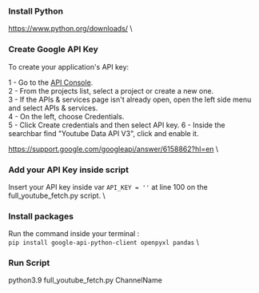 ### Install Python
https://www.python.org/downloads/ \

### Create Google API Key

To create your application's API key:

1 - Go to the [API Console](https://console.cloud.google.com/welcome?project=scrapcomplo).\
2 - From the projects list, select a project or create a new one.\
3 - If the APIs & services page isn't already open, open the left side menu and select APIs & services.\
4 - On the left, choose Credentials.\
5 - Click Create credentials and then select API key.
6 - Inside the searchbar find "Youtube Data API V3", click and enable it.

https://support.google.com/googleapi/answer/6158862?hl=en \

### Add your API Key inside script

Insert your API key inside var `API_KEY = ''` at line 100 on the full_youtube_fetch.py script. \

### Install packages
Run the command inside your terminal :\
```pip install google-api-python-client openpyxl pandas``` \


### Run Script
python3.9 full_youtube_fetch.py ChannelName
